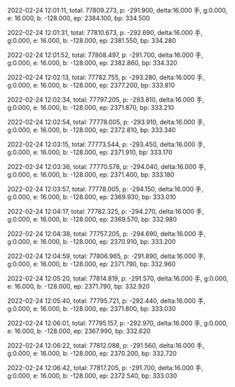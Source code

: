 2022-02-24 12:01:11, total: 77809.273, p: -291.900, delta:16.000 手, g:0.000, e: 16.000, b: -128.000, ep: 2384.100, bp: 334.500

2022-02-24 12:01:31, total: 77810.673, p: -292.690, delta:16.000 手, g:0.000, e: 16.000, b: -128.000, ep: 2381.550, bp: 334.280

2022-02-24 12:01:52, total: 77808.497, p: -291.700, delta:16.000 手, g:0.000, e: 16.000, b: -128.000, ep: 2382.860, bp: 334.320

2022-02-24 12:02:13, total: 77782.755, p: -293.280, delta:16.000 手, g:0.000, e: 16.000, b: -128.000, ep: 2377.200, bp: 333.810

2022-02-24 12:02:34, total: 77797.205, p: -293.810, delta:16.000 手, g:0.000, e: 16.000, b: -128.000, ep: 2371.870, bp: 333.210

2022-02-24 12:02:54, total: 77778.005, p: -293.910, delta:16.000 手, g:0.000, e: 16.000, b: -128.000, ep: 2372.810, bp: 333.340

2022-02-24 12:03:15, total: 77773.544, p: -293.450, delta:16.000 手, g:0.000, e: 16.000, b: -128.000, ep: 2371.910, bp: 333.170

2022-02-24 12:03:36, total: 77770.578, p: -294.040, delta:16.000 手, g:0.000, e: 16.000, b: -128.000, ep: 2371.400, bp: 333.180

2022-02-24 12:03:57, total: 77778.005, p: -294.150, delta:16.000 手, g:0.000, e: 16.000, b: -128.000, ep: 2369.930, bp: 333.010

2022-02-24 12:04:17, total: 77782.325, p: -294.270, delta:16.000 手, g:0.000, e: 16.000, b: -128.000, ep: 2369.570, bp: 332.980

2022-02-24 12:04:38, total: 77757.205, p: -294.690, delta:16.000 手, g:0.000, e: 16.000, b: -128.000, ep: 2370.910, bp: 333.200

2022-02-24 12:04:59, total: 77806.965, p: -291.890, delta:16.000 手, g:0.000, e: 16.000, b: -128.000, ep: 2371.790, bp: 332.960

2022-02-24 12:05:20, total: 77814.819, p: -291.570, delta:16.000 手, g:0.000, e: 16.000, b: -128.000, ep: 2371.790, bp: 332.920

2022-02-24 12:05:40, total: 77795.721, p: -292.440, delta:16.000 手, g:0.000, e: 16.000, b: -128.000, ep: 2371.800, bp: 333.030

2022-02-24 12:06:01, total: 77795.157, p: -292.970, delta:16.000 手, g:0.000, e: 16.000, b: -128.000, ep: 2367.990, bp: 332.620

2022-02-24 12:06:22, total: 77812.088, p: -291.560, delta:16.000 手, g:0.000, e: 16.000, b: -128.000, ep: 2370.200, bp: 332.720

2022-02-24 12:06:42, total: 77817.205, p: -291.700, delta:16.000 手, g:0.000, e: 16.000, b: -128.000, ep: 2372.540, bp: 333.030